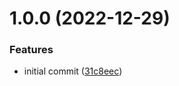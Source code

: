 # 1.0.0 (2022-12-29)


### Features

* initial commit ([31c8eec](https://github.com/Prybh/BehaviorTree/commit/31c8eec43e1e28e871896a81c03a99c230a6fc70))
